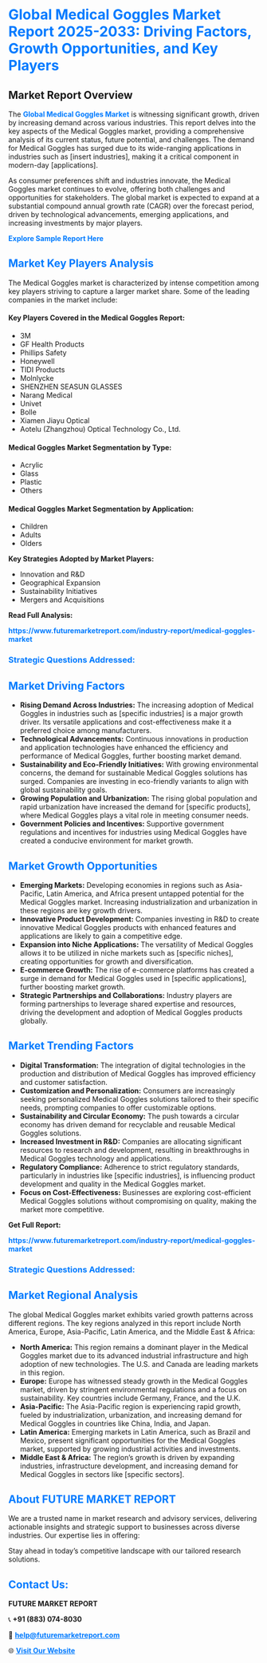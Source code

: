 <h1 style="color: #007BFF;">Global Medical Goggles Market Report 2025-2033: Driving Factors, Growth Opportunities, and Key Players</h1>

<section id="overview">
<h2>Market Report Overview</h2>
<p>The <a href="https://www.futuremarketreport.com/industry-report/medical-goggles-market" style="color: #007BFF; text-decoration: none;"><strong>Global Medical Goggles Market</strong></a> is witnessing significant growth, driven by increasing demand across various industries. This report delves into the key aspects of the Medical Goggles market, providing a comprehensive analysis of its current status, future potential, and challenges. The demand for Medical Goggles has surged due to its wide-ranging applications in industries such as [insert industries], making it a critical component in modern-day [applications].</p>
<p>As consumer preferences shift and industries innovate, the Medical Goggles market continues to evolve, offering both challenges and opportunities for stakeholders. The global market is expected to expand at a substantial compound annual growth rate (CAGR) over the forecast period, driven by technological advancements, emerging applications, and increasing investments by major players.</p>
</section>

<section id="overview">
<p><a href="https://www.futuremarketreport.com/request-sample/reportId=64558" style="color: #007BFF; text-decoration: none;"><strong>Explore Sample Report Here</strong></a></p>
</section>

<section id="key-players">
<h2 style="color: #007BFF;">Market Key Players Analysis</h2>
<p>The Medical Goggles market is characterized by intense competition among key players striving to capture a larger market share. Some of the leading companies in the market include:</p>
<h4>Key Players Covered in the Medical Goggles Report:</h4>
<ul><li>3M</li><li>GF Health Products</li><li>Phillips Safety</li><li>Honeywell</li><li>TIDI Products</li><li>Molnlycke</li><li>SHENZHEN SEASUN GLASSES</li><li>Narang Medical</li><li>Univet</li><li>Bolle</li><li>Xiamen Jiayu Optical</li><li>Aotelu (Zhangzhou) Optical Technology Co., Ltd.</li></ul>
<h4>Medical Goggles Market Segmentation by Type:</h4>
<ul><li>Acrylic</li><li>Glass</li><li>Plastic</li><li>Others</li></ul>

<h4>Medical Goggles Market Segmentation by Application:</h4>
<ul><li>Children</li><li>Adults</li><li>Olders</li></ul>
<p><strong>Key Strategies Adopted by Market Players:</strong></p>
<ul>
<li>Innovation and R&D</li>
<li>Geographical Expansion</li>
<li>Sustainability Initiatives</li>
<li>Mergers and Acquisitions</li>
</ul>
</section>

<section>
<p><strong>Read Full Analysis: </strong></p><a href="https://www.futuremarketreport.com/industry-report/medical-goggles-market" style="color: #007BFF; text-decoration: none;"><strong>https://www.futuremarketreport.com/industry-report/medical-goggles-market</strong></a>
<h3 style="color: #007BFF;">Strategic Questions Addressed:</h3>
</section>

<section id="driving-factors">
<h2 style="color: #007BFF;">Market Driving Factors</h2>
<ul>
<li><strong>Rising Demand Across Industries:</strong> The increasing adoption of Medical Goggles in industries such as [specific industries] is a major growth driver. Its versatile applications and cost-effectiveness make it a preferred choice among manufacturers.</li>
<li><strong>Technological Advancements:</strong> Continuous innovations in production and application technologies have enhanced the efficiency and performance of Medical Goggles, further boosting market demand.</li>
<li><strong>Sustainability and Eco-Friendly Initiatives:</strong> With growing environmental concerns, the demand for sustainable Medical Goggles solutions has surged. Companies are investing in eco-friendly variants to align with global sustainability goals.</li>
<li><strong>Growing Population and Urbanization:</strong> The rising global population and rapid urbanization have increased the demand for [specific products], where Medical Goggles plays a vital role in meeting consumer needs.</li>
<li><strong>Government Policies and Incentives:</strong> Supportive government regulations and incentives for industries using Medical Goggles have created a conducive environment for market growth.</li>
</ul>
</section>

<section id="growth-opportunities">
<h2 style="color: #007BFF;">Market Growth Opportunities</h2>
<ul>
<li><strong>Emerging Markets:</strong> Developing economies in regions such as Asia-Pacific, Latin America, and Africa present untapped potential for the Medical Goggles market. Increasing industrialization and urbanization in these regions are key growth drivers.</li>
<li><strong>Innovative Product Development:</strong> Companies investing in R&D to create innovative Medical Goggles products with enhanced features and applications are likely to gain a competitive edge.</li>
<li><strong>Expansion into Niche Applications:</strong> The versatility of Medical Goggles allows it to be utilized in niche markets such as [specific niches], creating opportunities for growth and diversification.</li>
<li><strong>E-commerce Growth:</strong> The rise of e-commerce platforms has created a surge in demand for Medical Goggles used in [specific applications], further boosting market growth.</li>
<li><strong>Strategic Partnerships and Collaborations:</strong> Industry players are forming partnerships to leverage shared expertise and resources, driving the development and adoption of Medical Goggles products globally.</li>
</ul>
</section>

<section id="trending-factors">
<h2 style="color: #007BFF;">Market Trending Factors</h2>
<ul>
<li><strong>Digital Transformation:</strong> The integration of digital technologies in the production and distribution of Medical Goggles has improved efficiency and customer satisfaction.</li>
<li><strong>Customization and Personalization:</strong> Consumers are increasingly seeking personalized Medical Goggles solutions tailored to their specific needs, prompting companies to offer customizable options.</li>
<li><strong>Sustainability and Circular Economy:</strong> The push towards a circular economy has driven demand for recyclable and reusable Medical Goggles solutions.</li>
<li><strong>Increased Investment in R&D:</strong> Companies are allocating significant resources to research and development, resulting in breakthroughs in Medical Goggles technology and applications.</li>
<li><strong>Regulatory Compliance:</strong> Adherence to strict regulatory standards, particularly in industries like [specific industries], is influencing product development and quality in the Medical Goggles market.</li>
<li><strong>Focus on Cost-Effectiveness:</strong> Businesses are exploring cost-efficient Medical Goggles solutions without compromising on quality, making the market more competitive.</li>
</ul>
</section>

<section>
<p><strong>Get Full Report: </strong></p><a href="https://www.futuremarketreport.com/industry-report/medical-goggles-market" style="color: #007BFF; text-decoration: none;"><strong>https://www.futuremarketreport.com/industry-report/medical-goggles-market</strong></a>
<h3 style="color: #007BFF;">Strategic Questions Addressed:</h3>
</section>


<section id="regional-analysis">
<h2 style="color: #007BFF;">Market Regional Analysis</h2>
<p>The global Medical Goggles market exhibits varied growth patterns across different regions. The key regions analyzed in this report include North America, Europe, Asia-Pacific, Latin America, and the Middle East & Africa:</p>
<ul>
<li><strong>North America:</strong> This region remains a dominant player in the Medical Goggles market due to its advanced industrial infrastructure and high adoption of new technologies. The U.S. and Canada are leading markets in this region.</li>
<li><strong>Europe:</strong> Europe has witnessed steady growth in the Medical Goggles market, driven by stringent environmental regulations and a focus on sustainability. Key countries include Germany, France, and the U.K.</li>
<li><strong>Asia-Pacific:</strong> The Asia-Pacific region is experiencing rapid growth, fueled by industrialization, urbanization, and increasing demand for Medical Goggles in countries like China, India, and Japan.</li>
<li><strong>Latin America:</strong> Emerging markets in Latin America, such as Brazil and Mexico, present significant opportunities for the Medical Goggles market, supported by growing industrial activities and investments.</li>
<li><strong>Middle East & Africa:</strong> The region’s growth is driven by expanding industries, infrastructure development, and increasing demand for Medical Goggles in sectors like [specific sectors].</li>
</ul>
</section>

<footer>
<h2 style="color: #007BFF;">About FUTURE MARKET REPORT</h2>
<p>We are a trusted name in market research and advisory services, delivering actionable insights and strategic support to businesses across diverse industries. Our expertise lies in offering:</p>

<p>Stay ahead in today’s competitive landscape with our tailored research solutions.</p>

<h2 style="color: #007BFF;">Contact Us:</h2>
<p><strong>FUTURE MARKET REPORT</strong></p>
<p>📞 <strong>+91 (883) 074-8030</strong></p>
<p>📧 <strong><a href="mailto:help@futuremarketreport.com" style="color: #007BFF;">help@futuremarketreport.com</a></strong></p>
<p>🌐 <strong><a href="https://www.futuremarketreport.com/" style="color: #007BFF;">Visit Our Website</a></strong></p>
</footer>